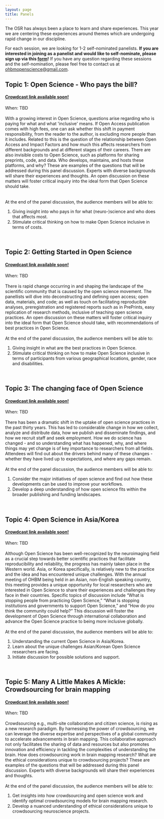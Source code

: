 ```yaml
---
layout: page
title: Panels
---
```


<html>
<script>

function getPanelSpeakersForPanelName(panelName) {
  // Filter all speakers to select only those that are in the given panel
  const speakers = {{ site.data.speakers | jsonify }};
  const panelSpeakers = speakers.filter(speaker => speaker.Panel !== undefined);
  return panelSpeakers.filter(speaker => (speaker.Panel && speaker.Panel.toLowerCase().includes(panelName.toLowerCase())));
}

function getUrlForSpeaker(speaker) {
  // Take website if available, then twitter, then github
  if (speaker.Website) {
    return speaker.Website;
  }
  if (speaker.Twitter) {
    return speaker.Twitter;
  }
  if (speaker.Github) {
    return speaker.Github;
  }

  return "";
}

function emptyStringForNull(element) {
  // Return empty string if the element is null to prevent the display of "null" on the page
  const out = element ? element : "";
  return out;
}

function getImageAssetPathForSpeaker(speaker) {
  // Retrieve image path of the speaker photo
  return `../img/speakers/${speaker.Name.toLowerCase().replaceAll(' ', '_')}.jpg`;
}

function formatSpeakerDiv(speaker) {
  // Generate a card for speaker with photo | name | panel job | affiliation | twitter | github
  // Only the speaker name is mandatory but you should check that there is a SURNAME_NAME.jpg
  // photo in the img/speakers folder
  // For the other fields, it only appears if the value is defined in the _data/speakers.csv
  if (!speaker.Name || speaker.Name === "") {
    return "";
  }

  const speakerUrl = getUrlForSpeaker(speaker);

  return `
    <div>
      <a style="color:#05323F" href="${speakerUrl}">
        <img src=${getImageAssetPathForSpeaker(speaker)} />

        <h3>${speaker.Name}</h3>
        ${speaker.Job ? `<h4>${speaker.Job}</h4>` : ""}
        ${speaker.Affiliation ? `<h6>${speaker.Affiliation}</h6>` : ""}
      </a>
      ${speaker.Twitter ? `<a target="_blank" href="${speaker.Twitter}"><i class="fa fa-twitter fa-2x"></i></a>` : ""}
      ${speaker.GitHub ? `<a target="_blank" href="${speaker.GitHub}"><i class="fa fa-github fa-2x"></i></a>` : ""}
    </div>
  `;
}

function displayPanel(panelName) {
  // Generate divs that contain all the speakers that are in the given panel
  const speakers = getPanelSpeakersForPanelName(panelName);
  return `${speakers.map(formatSpeakerDiv).join("")}`;
}

</script>
</html>


The OSR has always been a place to learn and share experiences.
This year we are centering these experiences around themes which are undergoing rapid change in our discipline. 

For each session, we are looking for 1-2 self-nominated panelists. 
**If you are interested in joining as a panelist and would like to self-nominate, please sign up via this [form](https://forms.office.com/r/pBYUbr5bEg)!** 
If you have any question regarding these sessions and the self-nomination, please feel free to contact us at ohbmopenscience@gmail.com.

## Topic 1: Open Science - Who pays the bill?
#### <a href="" target="_blank">Crowdcast link available soon!<!-- Join on Crowdcast --> </a> 
When: TBD <!-- 8:00 GMT-4 | July 23, 2023 (Sunday) --> <br/>
<br/>
With a growing interest in Open Science, questions arise regarding who is paying for what and what 'inclusive' means. If Open Access publication comes with high fees, one can ask whether this shift in payment responsibility, from the reader to the author, is excluding more people than it includes. Related to this is the question of the relationship between Open Access and Impact Factors and how much this affects researchers from different backgrounds and at different stages of their careers. There are also invisible costs to Open Science, such as platforms for sharing preprints, code, and data. Who develops, maintains, and hosts these platforms, and why? These are examples of the questions that will be addressed during this panel discussion. Experts with diverse backgrounds will share their experiences and thoughts. An open discussion on these matters will foster critical inquiry into the ideal form that Open Science should take.   
<br><br>
At the end of the panel discussion, the audience members will be able to:
1. Giving insight into who pays in for what (neuro-)science and who does that affects most.
2. Stimulate critical thinking on how to make Open Science inclusive in terms of costs.
<br/>

<html>
<div class="panel-speakers" id="panel1"></div>

<script>
document.getElementById("open-science-panel").innerHTML = displayPanel("Open Science");
</script>
</html>

## Topic 2: Getting Started in Open Science
#### <a href="" target="_blank">Crowdcast link available soon!<!-- Join on Crowdcast --> </a> 
When: TBD <!-- 14:15 GMT-4 | July 23, 2023 (Sunday) --> <br/>
<br/>
There is rapid change occurring in and shaping the landscape of the scientific community that is caused by the open science movement. The panellists will dive into deconstructing and defining open access; open data, materials, and code; as well as touch on facilitating reproducible analyses, preregistration and registered reports such as in PrePrints, easy replication of research methods, inclusive of teaching open science practices. An open discussion on these matters will foster critical inquiry into the ideal form that Open Science should take, with recommendations of best practices in Open Science. 
<br><br>
At the end of the panel discussion, the audience members will be able to:
1. Giving insight in what are the best practices in Open Science.
2. Stimulate critical thinking on how to make Open Science inclusive in terms of participants from various geographical locations, gender, race and disabilities.
<br/>
<html>
<div class="panel-speakers" id="panel2"></div>

<script>
document.getElementById("open-publishing-panel").innerHTML = displayPanel("Open Publishing");
</script>
</html>


## Topic 3: The changing face of Open Science
#### <a href="" target="_blank">Crowdcast link available soon!<!-- Join on Crowdcast --> </a> 
When: TBD <!-- 8:00 GMT-4 | July 24, 2023 (Monday) --> <br/>
<br/>
There has been a dramatic shift in the uptake of open science practices in the past thirty years. This has led to considerable change in how we collect, analyze and distribute data, how we publish and disseminate findings, and how we recruit staff and seek employment. How we do science has changed - and so understanding what has happened, why, and where things may yet change is of key importance to researchers from all fields. Attendees will find out about the drivers behind many of these changes - whether they have lived up to expectations, and where any gaps remain.
<br><br>
At the end of the panel discussion, the audience members will be able to:
1. Consider the major initiatives of open science and find out how these developments can be used to improve your workflows.
2. Develop a deep understanding of how open science fits within the broader publishing and funding landscapes.
<br/>
<html>
<div class="panel-speakers" id="panel3"></div>

<script>
document.getElementById("open-code-panel").innerHTML = displayPanel("Open Code");
</script>
</html>


## Topic 4: Open Science in Asia/Korea
#### <a href="" target="_blank">Crowdcast link available soon!<!-- Join on Crowdcast --> </a> 
When: TBD <!-- 10:30 GMT-4 | July 25, 2023 (Tuesday) --> <br/>
<br/>
Although Open Science has been well-recognized by the neuroimaging field as a crucial step towards better scientific practices that facilitate reproducibility and reliability, the progress has mainly taken place in the Western world. Asia, or Korea specifically, is relatively new to the practice and the idea and has encountered unique challenges. With the annual meeting of OHBM being held in an Asian, non-English speaking country, this meeting provides a unique opportunity for local researchers who are interested in Open Science to share their experiences and challenges they face in their countries. Specific topics of discussion include “What is stopping people from practicing Open Science,” “What is stopping institutions and governments to support Open Science,” and “How do you think the community could help?” This discussion will foster the development of Open Science through international collaboration and advance the Open Science practice to being more inclusive globally.
<br><br>
At the end of the panel discussion, the audience members will be able to:
1. Understanding the current Open Science in Asia/Korea.
2. Learn about the unique challenges Asian/Korean Open Science researchers are facing.
3. Initiate discussion for possible solutions and support.
<br>
<html>
<div class="panel-speakers" id="panel4"></div>

<script>
document.getElementById("statistical-perspectives-panel").innerHTML = displayPanel("Statistical Perspectives");
</script>
</html>

## Topic 5: Many A Little Makes A Mickle: Crowdsourcing for brain mapping
#### <a href="" target="_blank">Crowdcast link available soon!<!-- Join on Crowdcast --> </a> 
When: TBD <!-- 10:30 GMT-4 | July 26, 2023 (Wednesday) --> <br/>
<br/>
Crowdsourcing e.g., multi-site collaboration and citizen science, is rising as a new research paradigm. By harnessing the power of crowdsourcing, we can leverage the diverse expertise and perspectives of a global community to accelerate advancements in brain mapping. This collaborative approach not only facilitates the sharing of data and resources but also promotes innovation and efficiency in tackling the complexities of understanding the brain. How does crowdsourcing work in brain mapping research? What are the ethical considerations unique to crowdsourcing projects?  These are examples of the questions that will be addressed during this panel discussion. Experts with diverse backgrounds will share their experiences and thoughts.
<br><br>
At the end of the panel discussion, the audience members will be able to:
1. Get insights into how crowdsourcing and open science work and identify optimal crowdsourcing models for brain mapping research.
2. Develop a nuanced understanding of ethical considerations unique to crowdsourcing neuroscience projects.
<br>
<html>
<div class="panel-speakers" id="panel5"></div>

<script>
document.getElementById("social-bias-panel").innerHTML = displayPanel("Social Bias");
</script>
</html>

